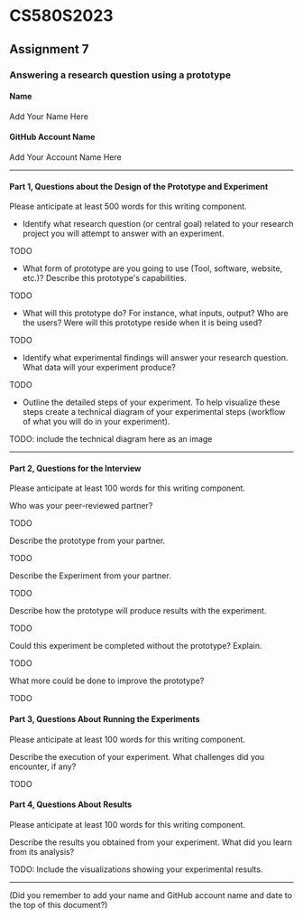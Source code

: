 # CS580S2023

## Assignment 7

### Answering a research question using a prototype

#### Name

Add Your Name Here

#### GitHub Account Name

Add Your Account Name Here

---

#### Part 1, Questions about the Design of the Prototype and Experiment

Please anticipate at least 500 words for this writing component.

 + Identify what research question (or central goal) related to your research project you will attempt to answer with an experiment.

TODO

+ What form of prototype are you going to use (Tool, software, website, etc.)? Describe this prototype's capabilities.

TODO

+ What will this prototype do? For instance, what inputs, output? Who are the users? Were will this prototype reside when it is being used?

TODO

+ Identify what experimental findings will answer your research question. What data will your experiment produce?

TODO

+ Outline the detailed steps of your experiment. To help visualize these steps create a technical diagram of your experimental steps (workflow of what you will do in your experiment).

TODO: include the technical diagram here as an image

---

#### Part 2, Questions for the Interview

Please anticipate at least 100 words for this writing component.


Who was your peer-reviewed partner?

TODO

Describe the prototype from your partner.

TODO

Describe the Experiment from your partner.

TODO

Describe how the prototype will produce results with the experiment. 

TODO

Could this experiment be completed without the prototype? Explain.

TODO

What more could be done to improve the prototype?

TODO


#### Part 3, Questions About Running the Experiments

Please anticipate at least 100 words for this writing component.

Describe the execution of your experiment. What challenges did you encounter, if any?

TODO

#### Part 4, Questions About Results

Please anticipate at least 100 words for this writing component.

Describe the results you obtained from your experiment. What did you learn from its analysis?

TODO: Include the visualizations showing your experimental results.

---

(Did you remember to add your name and GitHub account name and date to the top of this document?)
